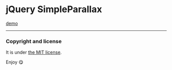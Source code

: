 jQuery SimpleParallax
=====================

[demo](http://nandomoreira.me/simple.parallax/)

---

### Copyright and license

It is under [the MIT license](/LICENSE).

Enjoy :yum:
